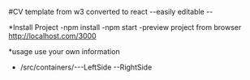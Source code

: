 #CV template from w3 converted to react
--easily editable --

*Install Project
-npm install
-npm start
-preview project from browser http://localhost.com/3000

*usage
use your own information

- /src/containers/---LeftSide
                   --RightSide



